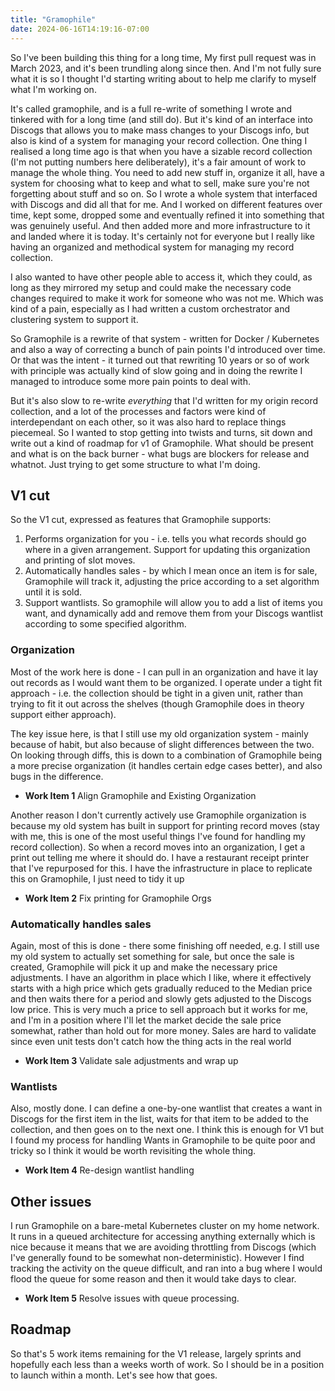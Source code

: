 ```yaml
---
title: "Gramophile"
date: 2024-06-16T14:19:16-07:00
---
```


So I've been building this thing for a long time, My first pull request was in March 2023, and it's been trundling
along since then. And I'm not fully sure what it is so I thought I'd starting writing about to help me clarify to 
myself what I'm working on.

It's called gramophile, and is a full re-write of something I wrote and tinkered with for a long time (and still do).
But it's kind of an interface into Discogs that allows you to make mass changes to your Discogs info, but also is
kind of a system for managing your record collection. One thing I realised a long time ago is that when you have a
sizable record collection (I'm not putting numbers here deliberately), it's a fair amount of work to manage the whole
thing. You need to add new stuff in, organize it all, have a system for choosing what to keep and what to sell, make
sure you're not forgetting about stuff and so on. So I wrote a whole system that interfaced with Discogs and did
all that for me. And I worked on different features over time, kept some, dropped some and eventually refined
it into something that was genuinely useful. And then added more and more infrastructure to it and landed
where it is today. It's certainly not for everyone but I really like having an organized and methodical system
for managing my record collection.

I also wanted to have other people able to access it, which they could, as long as they mirrored my setup and
could make the necessary code changes required to make it work for someone who was not me. Which was kind of a pain, 
especially as I had written a custom orchestrator and clustering system to support it.

So Gramophile is a rewrite of that system - written for Docker / Kubernetes and also a way of correcting a bunch
of pain points I'd introduced over time. Or that was the intent - it turned out that rewriting 10 years or so of work with principle
was actually kind of slow going and in doing the rewrite I managed to introduce some more pain points to deal with.

But it's also slow to re-write *everything* that I'd written for my origin record collection, and a lot of the processes
and factors were kind of interdependant on each other, so it was also hard to replace things piecemeal. So I wanted
to stop getting into twists and turns, sit down and write out a kind of roadmap for v1 of Gramophile. What should be
present and what is on the back burner - what bugs are blockers for release and whatnot. Just trying to get some
structure to what I'm doing.

## V1 cut

So the V1 cut, expressed as features that Gramophile supports:

1. Performs organization for you - i.e. tells you what records should go where in a given arrangement. Support for
   updating this organization and printing of slot moves.
1. Automatically handles sales - by which I mean once an item is for sale, Gramophile will track it, adjusting the
   price according to a set algorithm until it is sold.
1. Support wantlists. So gramophile will allow you to add a list of items you want, and dynamically add and remove
   them from your Discogs wantlist according to some specified algorithm.

### Organization

Most of the work here is done - I can pull in an organization and have it lay out records as I would want them to be
organized. I operate under a tight fit approach - i.e. the collection should be tight in a given unit, rather than trying
to fit it out across the shelves (though Gramophile does in theory support either approach).

The key issue here, is that I still use my old organization system - mainly because of habit, but also because of slight
differences between the two. On looking through diffs, this is down to a combination of Gramophile being a more precise
organization (it handles certain edge cases better), and also bugs in the difference.

*  **Work Item 1** Align Gramophile and Existing Organization

Another reason I don't currently actively use Gramophile organization is because my old system has built in support for
printing record moves (stay with me, this is one of the most useful things I've found for handling my record collection).
So when a record moves into an organization, I get a print out telling me where it should do. I have a restaurant receipt
printer that I've repurposed for this. I have the infrastructure in place to replicate this on Gramophile, I just need to tidy it up

* **Work Item 2** Fix printing for Gramophile Orgs

### Automatically handles sales

Again, most of this is done - there some finishing off needed, e.g. I still use my old system to actually set something for
sale, but once the sale is created, Gramophile will pick it up and make the necessary price adjustments. I have an 
algorithm in place which I like, where it effectively starts with a high price which gets gradually reduced to the Median price and
then waits there for a period and slowly gets adjusted to the Discogs low price. This is very much a price to sell approach but
it works for me, and I'm in a position where I'll let the market decide the sale price somewhat, rather than hold out for
more money. Sales are hard to validate since even unit tests don't catch how the thing acts in the real world

* **Work Item 3** Validate sale adjustments and wrap up

### Wantlists

Also, mostly done. I can define a one-by-one wantlist that creates a want in Discogs for the first item in the list, waits
for that item to be added to the collection, and then goes on to the next one. I think this is enough for V1 but I found
my process for handling Wants in Gramophile to be quite poor and tricky so I think it would be worth revisiting the whole thing.

* **Work Item 4** Re-design wantlist handling

## Other issues

I run Gramophile on a bare-metal Kubernetes cluster on my home network. It runs in a queued architecture for accessing
anything externally which is nice because it means that we are avoiding throttling from Discogs (which I've generally found
to be somewhat non-deterministic). However I find tracking the activity on the queue difficult, and ran into a bug where
I would flood the queue for some reason and then it would take days to clear.

* **Work Item 5** Resolve issues with queue processing.

## Roadmap

So that's 5 work items remaining for the V1 release, largely sprints and hopefully each less than a weeks worth of work. So
I should be in a position to launch within a month. Let's see how that goes.